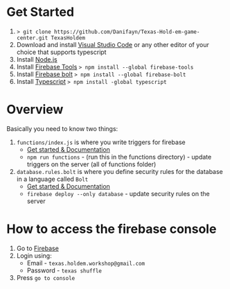 # Get Started
1. `> git clone https://github.com/Danifayn/Texas-Hold-em-game-center.git TexasHoldem`
2. Download and install [Visual Studio Code](https://code.visualstudio.com/download) or any other editor of your choice that supports typescript
3. Install [Node.js](https://nodejs.org/dist/v6.10.2/node-v6.10.2-x64.msi)
4. Install [Firebase Tools](https://github.com/firebase/firebase-tools) `> npm install --global firebase-tools`
5. Install [Firebase bolt](https://github.com/firebase/bolt/blob/master/docs/guide.md) `> npm install --global firebase-bolt`
6. Install [Typescript](http://www.typescriptlang.org/docs/tutorial.html) `> npm install -global typescript`

# Overview
Basically you need to know two things:
1. `functions/index.js` is where you write triggers for firebase
    - [Get started & Documentation](https://firebase.google.com/docs/functions/get-started)
    - `npm run functions` - (run this in the functions directory) - update triggers on the server (all of functions folder)
2. `database.rules.bolt` is where you define security rules for the database in a language called `Bolt`
    - [Get started & Documentation](https://github.com/firebase/bolt/blob/master/docs/guide.md)
    - `firebase deploy --only database` - update security rules on the server

# How to access the firebase console
1. Go to [Firebase](firebase.google.com)
2. Login using:
    - Email - `texas.holdem.workshop@gmail.com`
    - Password - `texas shuffle`
2. Press `go to console`
